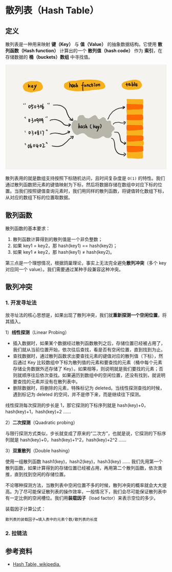 # 散列表（Hash Table）

## 定义

散列表是一种用来映射 **键（Key）** 与 **值（Value）** 的抽象数据结构。它使用 **散列函数（Hash function）** 计算出的一个 **散列值（hash code）** 作为 **索引**，在存储数据的 **桶（buckets）数组** 中寻找值。

![hash_table](../static/hashtable.webp)

散列表用的就是数组支持按照下标随机访问，且时间复杂度是 `O(1)` 的特性。我们通过散列函数把元素的键值映射为下标，然后将数据存储在数组中对应下标的位置。当我们按照键值查询元素时，我们用同样的散列函数，将键值转化数组下标，从对应的数组下标的位置取数据。

## 散列函数

散列函数的基本要求：

1. 散列函数计算得到的散列值是一个非负整数；
2. 如果 key1 = key2，那 hash(key1) == hash(key2)；
3. 如果 key1 ≠ key2，那 hash(key1) ≠ hash(key2)。

第三点是一个理想情况，根据鸽巢理论，事实上无法完全避免**散列冲突**（多个 key 对应同一个 value）。我们需要通过某种手段兼容这种冲突。

## 散列冲突

### 1. 开发寻址法

放寻址法的核心思想是，如果出现了散列冲突，我们就**重新探测一个空闲位置**，将其插入。

1）**线性探测**（Linear Probing）

- 插入数据时，如果某个数据经过散列函数散列之后，存储位置已经被占用了，我们就从当前位置开始，依次往后查找，看是否有空闲位置，直到找到为止。
- 查找数据时，通过散列函数求出要查找元素的键值对应的散列值（下标），然后通过 Key 比较数组中下标为散列值的元素和要查找的元素（桶中每个元素存储业务数据外还存储了 Key）。如果相等，则说明就是我们要找的元素；否则就顺序往后依次查找。如果遍历到数组中的空闲位置，还没有找到，就说明要查找的元素并没有在散列表中。
- 删除数据时，将删除的元素，特殊标记为 deleted。当线性探测查找的时候，遇到标记为 deleted 的空间，并不是停下来，而是继续往下探测。

线性探测每次探测的步长是 1，那它探测的下标序列就是 hash(key)+0，hash(key)+1，hash(key)+2 ……

2）**二次探测**（Quadratic probing）

与限行探测方式类似，步长就变成了原来的“二次方”，也就是说，它探测的下标序列就是 hash(key)+0，hash(key)+1^2，hash(key)+2^2 ……

3）**双重散列**（Double hashing）

使用一组散列函数 hash1(key)，hash2(key)，hash3(key) …… 我们先用第一个散列函数，如果计算得到的存储位置已经被占用，再用第二个散列函数，依次类推，直到找到空闲的存储位置。

不论哪种探测方法，当散列表中空闲位置不多的时候，散列冲突的概率就会大大提高。为了尽可能保证散列表的操作效率，一般情况下，我们会尽可能保证散列表中有一定比例的空闲槽位。我们用**装载因子**（load factor）来表示空位的多少。

装载因子计算公式：
```
散列表的装载因子=填入表中的元素个数/散列表的长度
```

### 2. 拉链法

## 参考资料

- [Hash Table, wikipedia.](https://en.wikipedia.org/wiki/Hash_table)